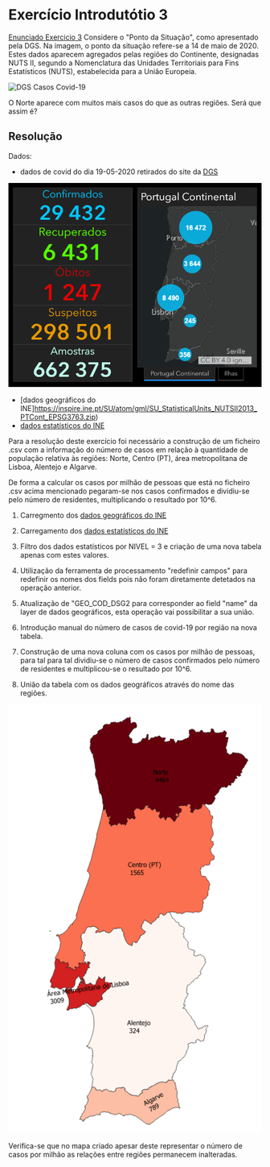 # Exercício Introdutótio 3

[Enunciado Exercicio 3](https://github.com/jgrocha/covid-pt/blob/master/Jupyter/Ponto%20da%20Situa%C3%A7%C3%A3o%20em%20Percentagem.ipynb)
Considere o "Ponto da Situação", como apresentado pela DGS. Na imagem, o ponto da situação refere-se a 14 de maio de 2020. Estes dados aparecem agregados pelas regiões do Continente, designadas NUTS II, segundo a Nomenclatura das Unidades Territoriais para Fins Estatísticos (NUTS), estabelecida para a União Europeia.

![DGS Casos Covid-19](https://github.com/jgrocha/covid-pt/blob/master/Jupyter/imagens/situa%C3%A7%C3%A3o%20em%2020200514.png)

O Norte aparece com muitos mais casos do que as outras regiões. Será que assim é?

## Resolução

Dados:
- dados de covid do dia 19-05-2020 retirados do site da [DGS](https://covid19.min-saude.pt/)

![DGS Casos Covid-19 19-05-2020](https://github.com/MarcelodeFreitas/Epidemiology/blob/master/Exercises/images/dgs_19-05-2020.PNG)


- [dados geográficos do INE]https://inspire.ine.pt/SU/atom/gml/SU_StatisticalUnits_NUTSII2013_PTCont_EPSG3763.zip)
- [dados estatísticos do INE](https://github.com/jgrocha/covid-pt/blob/master/Jupyter/dados/BGRI11_PT.csv.zip)

Para a resolução deste exercício foi necessário a construção de um ficheiro .csv com a informação do número de casos em relação à quantidade de população relativa às regiões: Norte, Centro (PT), área metropolitana de Lisboa, Alentejo e Algarve.

De forma a calcular os casos por milhão de pessoas que está no ficheiro .csv acima mencionado pegaram-se nos casos confirmados e dividiu-se pelo número de residentes, multiplicando o resultado por 10^6.

1. Carregmento dos [dados geográficos do INE](https://inspire.ine.pt/SU/atom/gml/SU_StatisticalUnits_NUTSII2013_PTCont_EPSG3763.zip)

2. Carregamento dos [dados estatísticos do INE](https://github.com/jgrocha/covid-pt/blob/master/Jupyter/dados/BGRI11_PT.csv.zip)

3. Filtro dos dados estatísticos por NIVEL = 3 e criação de uma nova tabela apenas com estes valores.

4. Utilização da ferramenta de processamento "redefinir campos" para redefinir os nomes dos fields pois não foram diretamente detetados na operação anterior.

5. Atualização de "GEO_COD_DSG2 para corresponder ao field "name" da layer de dados geográficos, esta operação vai possibilitar a sua união.

4. Introdução manual do número de casos de covid-19 por região na nova tabela.

5. Construção de uma nova coluna com os casos por milhão de pessoas, para tal para tal dividiu-se o número de casos confirmados pelo número de residentes e multiplicou-se o resultado por 10^6.

6. União da tabela com os dados geográficos através do nome das regiões.

![Casos confirmados por milhão de pessoas](https://github.com/MarcelodeFreitas/Epidemiology/blob/master/Exercises/images/ex_3.PNG)


Verifica-se que no mapa criado apesar deste representar o número de casos por milhão as relações entre regiões permanecem inalteradas. 

